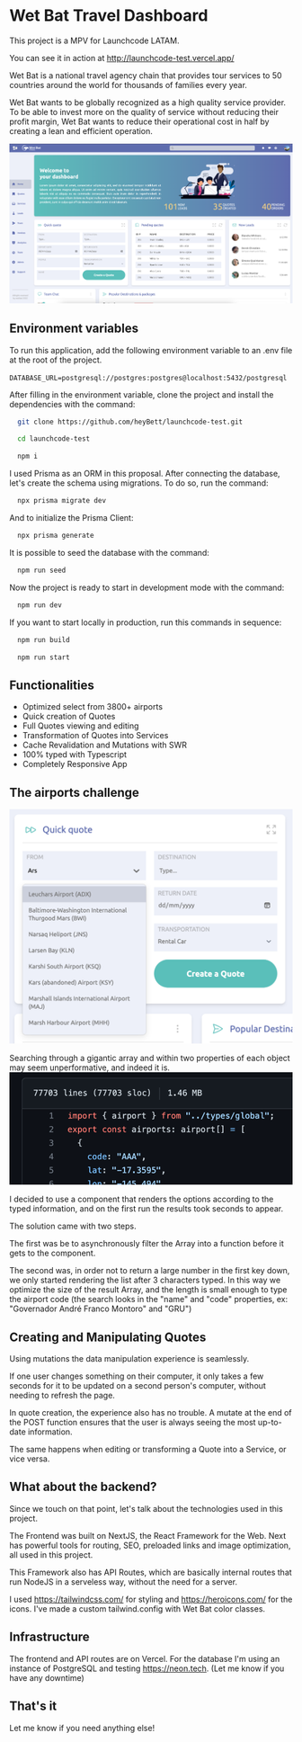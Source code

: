 # Wet Bat Travel Dashboard

This project is a MPV for Launchcode LATAM.

You can see it in action at http://launchcode-test.vercel.app/

Wet Bat is a national travel agency chain that provides tour services to 50 countries around the world for thousands of families every year.

Wet Bat wants to be globally recognized as a high quality service provider. To be able to invest more on the quality of service without reducing their profit margin, Wet Bat wants to reduce their operational cost in half by creating a lean and efficient operation.

![Screenshot](https://raw.githubusercontent.com/heyBett/launchcode-test/master/public/images/documentation/screenshot.png)

## Environment variables

To run this application, add the following environment variable to an .env file at the root of the project.

`DATABASE_URL=postgresql://postgres:postgres@localhost:5432/postgresql`

After filling in the environment variable, clone the project and install the dependencies with the command:

```bash
  git clone https://github.com/heyBett/launchcode-test.git
```

```bash
  cd launchcode-test
```

```bash
  npm i
```

I used Prisma as an ORM in this proposal. After connecting the database, let's create the schema using migrations. To do so, run the command:

```bash
  npx prisma migrate dev
```

And to initialize the Prisma Client:

```bash
  npx prisma generate
```

It is possible to seed the database with the command:

```bash
  npm run seed
```

Now the project is ready to start in development mode with the command:

```bash
  npm run dev
```

If you want to start locally in production, run this commands in sequence:

```bash
  npm run build
```

```bash
  npm run start
```

## Functionalities

- Optimized select from 3800+ airports
- Quick creation of Quotes
- Full Quotes viewing and editing
- Transformation of Quotes into Services
- Cache Revalidation and Mutations with SWR
- 100% typed with Typescript
- Completely Responsive App

## The airports challenge

![Airports Dropdown](https://raw.githubusercontent.com/heyBett/launchcode-test/master/public/images/documentation/airports.png)

Searching through a gigantic array and within two properties of each object may seem unperformative, and indeed it is.
![Screenshot](https://raw.githubusercontent.com/heyBett/launchcode-test/master/public/images/documentation/lines.png)

I decided to use a component that renders the options according to the typed information, and on the first run the results took seconds to appear.

The solution came with two steps.

The first was be to asynchronously filter the Array into a function before it gets to the component.

The second was, in order not to return a large number in the first key down, we only started rendering the list after 3 characters typed. In this way we optimize the size of the result Array, and the length is small enough to type the airport code (the search looks in the "name" and "code" properties, ex: "Governador André Franco Montoro" and "GRU")

## Creating and Manipulating Quotes

Using mutations the data manipulation experience is seamlessly.

If one user changes something on their computer, it only takes a few seconds for it to be updated on a second person's computer, without needing to refresh the page.

In quote creation, the experience also has no trouble. A mutate at the end of the POST function ensures that the user is always seeing the most up-to-date information.

The same happens when editing or transforming a Quote into a Service, or vice versa.

## What about the backend?

Since we touch on that point, let's talk about the technologies used in this project.

The Frontend was built on NextJS, the React Framework for the Web. Next has powerful tools for routing, SEO, preloaded links and image optimization, all used in this project.

This Framework also has API Routes, which are basically internal routes that run NodeJS in a serveless way, without the need for a server.

I used https://tailwindcss.com/ for styling and https://heroicons.com/ for the icons. I've made a custom tailwind.config with Wet Bat color classes.

## Infrastructure

The frontend and API routes are on Vercel. For the database I'm using an instance of PostgreSQL and testing https://neon.tech. (Let me know if you have any downtime)

## That's it

Let me know if you need anything else!
